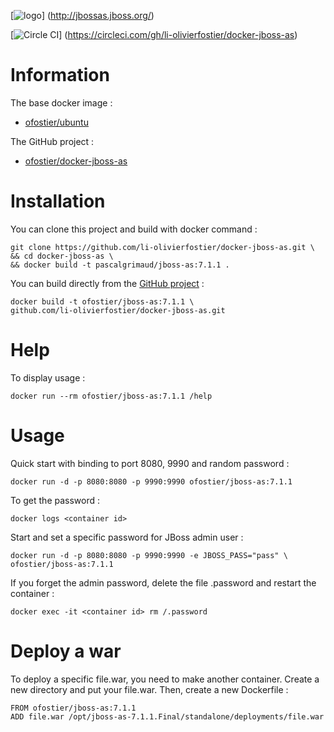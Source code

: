 [![logo](https://raw.githubusercontent.com/li-olivierfostier/docker-jboss-as/master/as7_logo.png)]
(http://jbossas.jboss.org/)

[![Circle CI](https://circleci.com/gh/li-olivierfostier/docker-jboss-as.svg?style=shield)]
(https://circleci.com/gh/li-olivierfostier/docker-jboss-as)


# Information

The base docker image :

  * [ofostier/ubuntu](https://registry.hub.docker.com/u/ofostier/ubuntu/)

The GitHub project :

  * [ofostier/docker-jboss-as](https://github.com/li-olivierfostier/docker-jboss-as/)



# Installation

You can clone this project and build with docker command :

```
git clone https://github.com/li-olivierfostier/docker-jboss-as.git \
&& cd docker-jboss-as \
&& docker build -t pascalgrimaud/jboss-as:7.1.1 .
```

You can build directly from the [GitHub project](https://github.com/li-olivierfostier/docker-jboss-as/) :

```
docker build -t ofostier/jboss-as:7.1.1 \
github.com/li-olivierfostier/docker-jboss-as.git
```



# Help

To display usage :

```
docker run --rm ofostier/jboss-as:7.1.1 /help
```



# Usage

Quick start with binding to port 8080, 9990 and random password :

```
docker run -d -p 8080:8080 -p 9990:9990 ofostier/jboss-as:7.1.1
```

To get the password :

```
docker logs <container id>
```

Start and set a specific password for JBoss admin user :

```
docker run -d -p 8080:8080 -p 9990:9990 -e JBOSS_PASS="pass" \
ofostier/jboss-as:7.1.1
```

If you forget the admin password, delete the file .password and restart the container :

```
docker exec -it <container id> rm /.password
```


# Deploy a war

To deploy a specific file.war, you need to make another container.
Create a new directory and put your file.war.
Then, create a new Dockerfile :

```
FROM ofostier/jboss-as:7.1.1
ADD file.war /opt/jboss-as-7.1.1.Final/standalone/deployments/file.war
```
